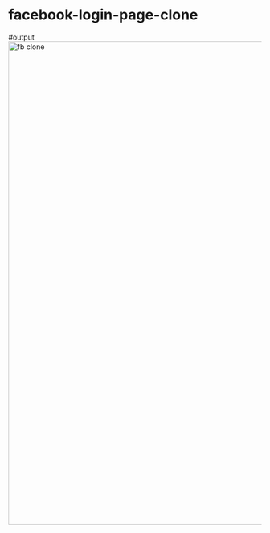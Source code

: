 # facebook-login-page-clone

#output
<img width="959" alt="fb clone" src="https://user-images.githubusercontent.com/123739980/233561706-9741b542-6285-4d58-9d05-af8a4496ab12.png">
